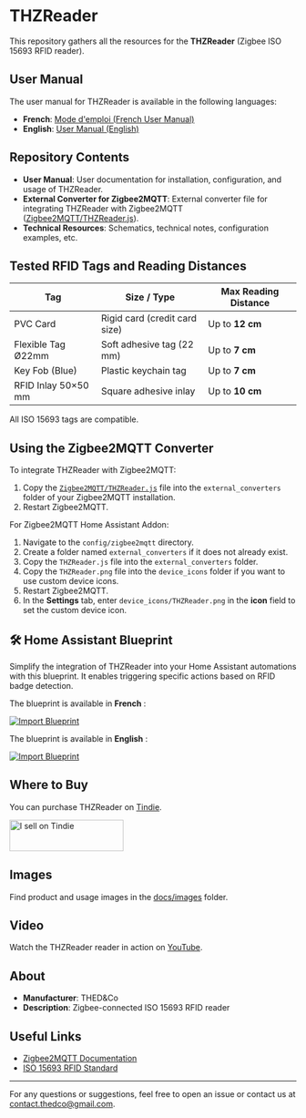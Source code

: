 # THZReader

This repository gathers all the resources for the **THZReader** (Zigbee ISO 15693 RFID reader).

## User Manual

The user manual for THZReader is available in the following languages:

- **French**: [Mode d'emploi (French User Manual)](docs/fr/Mode_d_emploi.md)
- **English**: [User Manual (English)](docs/en/User_Manual.md)

## Repository Contents

- **User Manual**: User documentation for installation, configuration, and usage of THZReader.
- **External Converter for Zigbee2MQTT**: External converter file for integrating THZReader with Zigbee2MQTT ([Zigbee2MQTT/THZReader.js](Zigbee2MQTT/THZReader.js)).
- **Technical Resources**: Schematics, technical notes, configuration examples, etc.

## Tested RFID Tags and Reading Distances

| Tag                   | Size / Type                  | Max Reading Distance |
|------------------------|-------------------------------|----------------------|
| PVC Card              | Rigid card (credit card size) | Up to **12 cm**     |
| Flexible Tag Ø22mm    | Soft adhesive tag (22 mm)     | Up to **7 cm**      |
| Key Fob (Blue)        | Plastic keychain tag          | Up to **7 cm**      |
| RFID Inlay 50×50 mm   | Square adhesive inlay         | Up to **10 cm**     |

All ISO 15693 tags are compatible.

## Using the Zigbee2MQTT Converter

To integrate THZReader with Zigbee2MQTT:

1. Copy the [`Zigbee2MQTT/THZReader.js`](Zigbee2MQTT/THZReader.js) file into the `external_converters` folder of your Zigbee2MQTT installation.
2. Restart Zigbee2MQTT.

For Zigbee2MQTT Home Assistant Addon:

1. Navigate to the `config/zigbee2mqtt` directory.
2. Create a folder named `external_converters` if it does not already exist.
3. Copy the `THZReader.js` file into the `external_converters` folder.
4. Copy the `THZReader.png` file into the `device_icons` folder if you want to use custom device icons.
5. Restart Zigbee2MQTT.
6. In the **Settings** tab, enter `device_icons/THZReader.png` in the **icon** field to set the custom device icon.

## 🛠️ Home Assistant Blueprint

Simplify the integration of THZReader into your Home Assistant automations with this blueprint. It enables triggering specific actions based on RFID badge detection.

The blueprint is available in **French** :

[![Import Blueprint](https://my.home-assistant.io/badges/blueprint_import.svg)](https://my.home-assistant.io/redirect/blueprint_import/?blueprint_url=https://github.com/TLongstride/THZReader/blob/main/blueprints/fr/THZReader.yaml)

The blueprint is available in **English** :

[![Import Blueprint](https://my.home-assistant.io/badges/blueprint_import.svg)](https://my.home-assistant.io/redirect/blueprint_import/?blueprint_url=https://github.com/TLongstride/THZReader/blob/main/blueprints/en/THZReader.yaml)

## Where to Buy

You can purchase THZReader on [Tindie](https://www.tindie.com/products/38459/).

<a href="https://www.tindie.com/stores/thedandco/?ref=offsite_badges&utm_source=sellers_THEDco&utm_medium=badges&utm_campaign=badge_small"><img src="https://d2ss6ovg47m0r5.cloudfront.net/badges/tindie-smalls.png" alt="I sell on Tindie" width="200" height="55"></a>

## Images

Find product and usage images in the [docs/images](docs/images) folder.

## Video

Watch the THZReader reader in action on [YouTube](https://www.youtube.com/@THEDandCo).

## About

- **Manufacturer**: THED&Co
- **Description**: Zigbee-connected ISO 15693 RFID reader

## Useful Links

- [Zigbee2MQTT Documentation](https://www.zigbee2mqtt.io/)
- [ISO 15693 RFID Standard](https://en.wikipedia.org/wiki/ISO/IEC_15693)

---

For any questions or suggestions, feel free to open an issue or contact us at [contact.thedco@gmail.com](mailto:contact.thedco@gmail.com).

